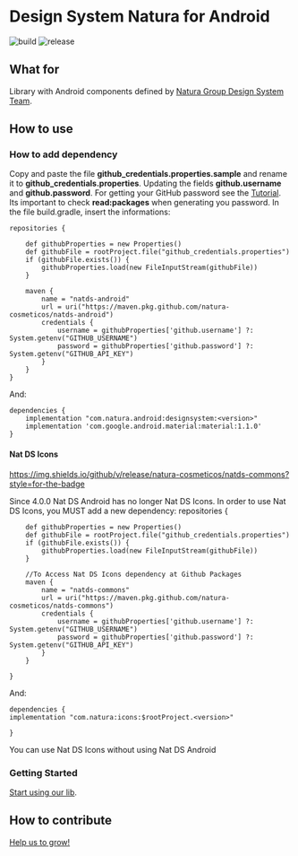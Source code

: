 # Design System Natura for Android

![build](https://img.shields.io/bitrise/7f2a8943b9821eb7/master?style=for-the-badge&token=FxAKpfZdgAYqXYTaox0E8Q)
![release](https://img.shields.io/github/v/release/natura-cosmeticos/natds-android?style=for-the-badge)

## What for
Library with Android components defined by [Natura Group Design System Team](https://zeroheight.com/28db352be/p/35bf2e-natds--natura-design-system).

## How to use

### How to add dependency
Copy and paste the file **github_credentials.properties.sample** and rename it to **github_credentials.properties**. Updating the fields **github.username** and **github.password**. For getting your GitHub password see the [Tutorial](https://help.github.com/en/github/authenticating-to-github/creating-a-personal-access-token-for-the-command-line). Its important to check **read:packages** when generating you password.
In the file build.gradle, insert the informations:

    repositories {
    
        def githubProperties = new Properties()
        def githubFile = rootProject.file("github_credentials.properties")
        if (githubFile.exists()) {
            githubProperties.load(new FileInputStream(githubFile))
        }
        
        maven {
            name = "natds-android"
            url = uri("https://maven.pkg.github.com/natura-cosmeticos/natds-android")
            credentials {
                username = githubProperties['github.username'] ?: System.getenv("GITHUB_USERNAME")
                password = githubProperties['github.password'] ?: System.getenv("GITHUB_API_KEY")
            }
        }
    }

And:

    dependencies {
        implementation "com.natura.android:designsystem:<version>"
        implementation 'com.google.android.material:material:1.1.0'
    }


#### Nat DS Icons

https://img.shields.io/github/v/release/natura-cosmeticos/natds-commons?style=for-the-badge

Since 4.0.0 Nat DS Android has no longer Nat DS Icons. In order to use Nat DS Icons, you MUST add a new dependency:
 repositories {
    
        def githubProperties = new Properties()
        def githubFile = rootProject.file("github_credentials.properties")
        if (githubFile.exists()) {
            githubProperties.load(new FileInputStream(githubFile))
        }

        //To Access Nat DS Icons dependency at Github Packages
        maven {
            name = "natds-commons"
            url = uri("https://maven.pkg.github.com/natura-cosmeticos/natds-commons")
            credentials {
                username = githubProperties['github.username'] ?: System.getenv("GITHUB_USERNAME")
                password = githubProperties['github.password'] ?: System.getenv("GITHUB_API_KEY")
            }
        }
        
    }

And:

    dependencies {
    implementation "com.natura:icons:$rootProject.<version>"

    }
    
You can use Nat DS Icons without using Nat DS Android 

### Getting Started
[Start using our lib](doc/getting-started.md).

## How to contribute
[Help us to grow!](doc/how-to-contribute.md)
